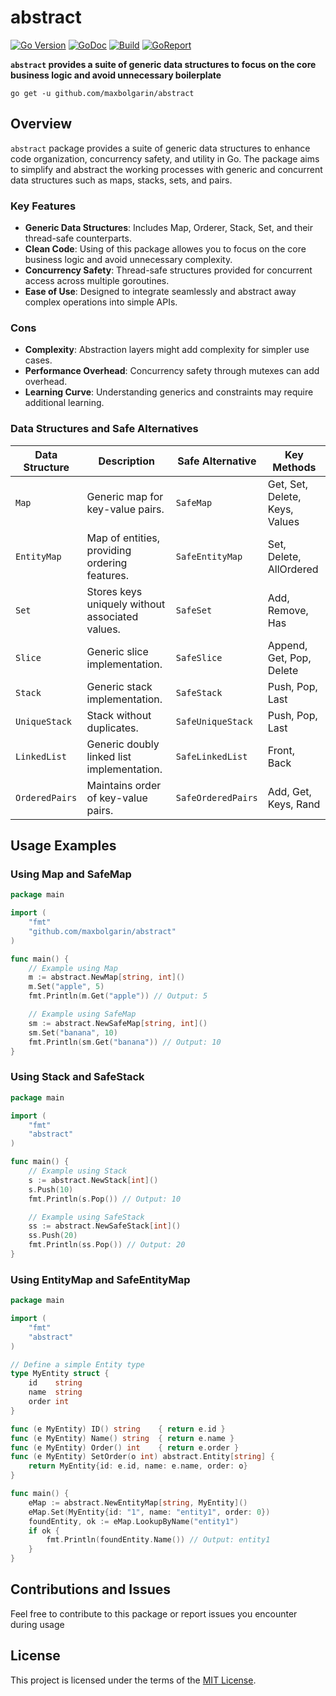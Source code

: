 # abstract

[![Go Version][version-img]][doc] [![GoDoc][doc-img]][doc] [![Build][ci-img]][ci] [![GoReport][report-img]][report]


**`abstract` provides a suite of generic data structures to focus on the core business logic and avoid unnecessary boilerplate**

```
go get -u github.com/maxbolgarin/abstract
```

## Overview

`abstract` package provides a suite of generic data structures to enhance code organization, concurrency safety, and utility in Go. The package aims to simplify and abstract the working processes with generic and concurrent data structures such as maps, stacks, sets, and pairs. 

### Key Features
- **Generic Data Structures**: Includes Map, Orderer, Stack, Set, and their thread-safe counterparts.
- **Clean Code**: Using of this package allowes you to focus on the core business logic and avoid unnecessary complexity.
- **Concurrency Safety**: Thread-safe structures provided for concurrent access across multiple goroutines.
- **Ease of Use**: Designed to integrate seamlessly and abstract away complex operations into simple APIs.

### Cons
- **Complexity**: Abstraction layers might add complexity for simpler use cases.
- **Performance Overhead**: Concurrency safety through mutexes can add overhead.
- **Learning Curve**: Understanding generics and constraints may require additional learning.


### Data Structures and Safe Alternatives

| Data Structure | Description | Safe Alternative | Key Methods |
|----------------|-------------|------------------|-------------|
| `Map`          | Generic map for key-value pairs. | `SafeMap` | Get, Set, Delete, Keys, Values |
| `EntityMap`    | Map of entities, providing ordering features. | `SafeEntityMap` | Set, Delete, AllOrdered |
| `Set`          | Stores keys uniquely without associated values. | `SafeSet` | Add, Remove, Has |
| `Slice`        | Generic slice implementation. | `SafeSlice` | Append, Get, Pop, Delete |
| `Stack`        | Generic stack implementation. | `SafeStack` | Push, Pop, Last |
| `UniqueStack`  | Stack without duplicates. | `SafeUniqueStack` | Push, Pop, Last |
| `LinkedList`   | Generic doubly linked list implementation. | `SafeLinkedList` | Front, Back |
| `OrderedPairs` | Maintains order of key-value pairs. | `SafeOrderedPairs` | Add, Get, Keys, Rand |


## Usage Examples

### Using Map and SafeMap

```go
package main

import (
	"fmt"
	"github.com/maxbolgarin/abstract"
)

func main() {
	// Example using Map
	m := abstract.NewMap[string, int]()
	m.Set("apple", 5)
	fmt.Println(m.Get("apple")) // Output: 5

	// Example using SafeMap
	sm := abstract.NewSafeMap[string, int]()
	sm.Set("banana", 10)
	fmt.Println(sm.Get("banana")) // Output: 10
}
```

### Using Stack and SafeStack

```go
package main

import (
	"fmt"
	"abstract"
)

func main() {
	// Example using Stack
	s := abstract.NewStack[int]()
	s.Push(10)
	fmt.Println(s.Pop()) // Output: 10

	// Example using SafeStack
	ss := abstract.NewSafeStack[int]()
	ss.Push(20)
	fmt.Println(ss.Pop()) // Output: 20
}
```

### Using EntityMap and SafeEntityMap

```go
package main

import (
	"fmt"
	"abstract"
)

// Define a simple Entity type
type MyEntity struct {
	id    string
	name  string
	order int
}

func (e MyEntity) ID() string    { return e.id }
func (e MyEntity) Name() string  { return e.name }
func (e MyEntity) Order() int    { return e.order }
func (e MyEntity) SetOrder(o int) abstract.Entity[string] {
	return MyEntity{id: e.id, name: e.name, order: o}
}

func main() {
	eMap := abstract.NewEntityMap[string, MyEntity]()
	eMap.Set(MyEntity{id: "1", name: "entity1", order: 0})
	foundEntity, ok := eMap.LookupByName("entity1")
	if ok {
		fmt.Println(foundEntity.Name()) // Output: entity1
	}
}
```


## Contributions and Issues

Feel free to contribute to this package or report issues you encounter during usage

## License

This project is licensed under the terms of the [MIT License](LICENSE).

[MIT License]: LICENSE.txt
[version-img]: https://img.shields.io/badge/Go-%3E%3D%201.19-%23007d9c
[doc-img]: https://pkg.go.dev/badge/github.com/maxbolgarin/abstract
[doc]: https://pkg.go.dev/github.com/maxbolgarin/abstract
[ci-img]: https://github.com/maxbolgarin/abstract/actions/workflows/go.yaml/badge.svg
[ci]: https://github.com/maxbolgarin/abstract/actions
[report-img]: https://goreportcard.com/badge/github.com/maxbolgarin/abstract
[report]: https://goreportcard.com/report/github.com/maxbolgarin/abstract
